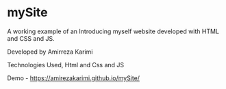 # mySite
A working example of an Introducing myself website developed with HTML and CSS and JS.

Developed by Amirreza Karimi

Technologies Used, Html and Css and JS

Demo - https://amirezakarimi.github.io/mySite/
